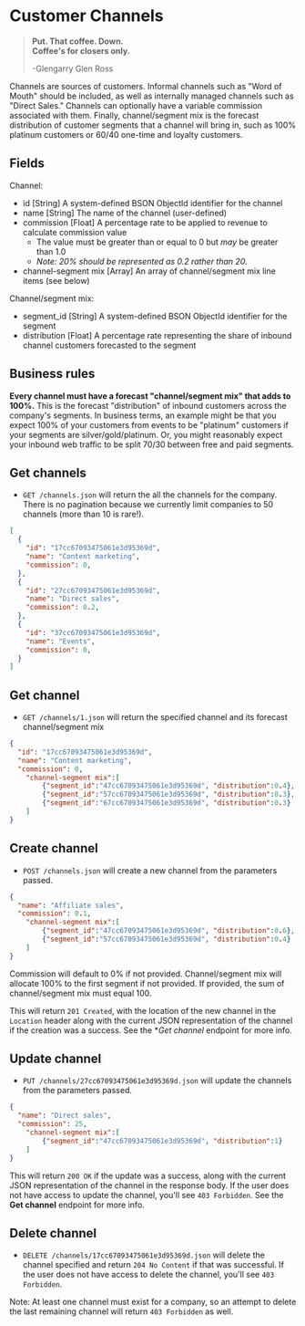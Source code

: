 Customer Channels
=================

> **Put. That coffee. Down.**  
> **Coffee's for closers only.**
>
> -Glengarry Glen Ross

Channels are sources of customers. Informal channels such as "Word of Mouth" should be included, as well as internally managed channels such as "Direct Sales." Channels can optionally have a variable commission associated with them. Finally, channel/segment mix is the forecast distribution of customer segments that a channel will bring in, such as 100% platinum customers or 60/40 one-time and loyalty customers.


Fields
------

Channel: 

* id [String] A system-defined BSON ObjectId identifier for the channel
* name [String] The name of the channel (user-defined)
* commission [Float] A percentage rate to be applied to revenue to calculate commission value
  * The value must be greater than or equal to 0 but _may_ be greater than 1.0
  * _Note: 20% should be represented as 0.2 rather than 20._
* channel-segment mix [Array] An array of channel/segment mix line items (see below)

Channel/segment mix:

* segment_id [String] A system-defined BSON ObjectId identifier for the segment
* distribution [Float] A percentage rate representing the share of inbound channel customers forecasted to the segment

Business rules
--------------

**Every channel must have a forecast "channel/segment mix" that adds to 100%.**
This is the forecast "distribution" of inbound customers across the company's segments. In business terms, an example might be that you expect 100% of your customers from events to be "platinum" customers if your segments are silver/gold/platinum. Or, you might reasonably expect your inbound web traffic to be split 70/30 between free and paid segments.


Get channels
------------

* `GET /channels.json` will return the all the channels for the company. There is no pagination because we currently limit companies to 50 channels (more than 10 is rare!).

```json
[
  {
    "id": "17cc67093475061e3d95369d",
    "name": "Content marketing",
    "commission": 0,
  },
  {
    "id": "27cc67093475061e3d95369d",
    "name": "Direct sales",
    "commission": 0.2,
  },
  {
    "id": "37cc67093475061e3d95369d",
    "name": "Events",
    "commission": 0,
  }
]
```


Get channel
-----------

* `GET /channels/1.json` will return the specified channel and its forecast channel/segment mix

```json
{
  "id": "17cc67093475061e3d95369d",
  "name": "Content marketing",
  "commission": 0,
	"channel-segment mix":[
		{"segment_id":"47cc67093475061e3d95369d", "distribution":0.4},
		{"segment_id":"57cc67093475061e3d95369d", "distribution":0.3},
		{"segment_id":"67cc67093475061e3d95369d", "distribution":0.3}
	]
}
```


Create channel
--------------

* `POST /channels.json` will create a new channel from the parameters passed.

```json
{
  "name": "Affiliate sales",
  "commission": 0.1,
	"channel-segment mix":[
		{"segment_id":"47cc67093475061e3d95369d", "distribution":0.6},
		{"segment_id":"57cc67093475061e3d95369d", "distribution":0.4}
	]
}
```

Commission will default to 0% if not provided. Channel/segment mix will allocate 100% to the first segment if not provided. If provided, the sum of channel/segment mix must equal 100.

This will return `201 Created`, with the location of the new channel in the `Location` header along with the current JSON representation of the channel if the creation was a success. See the **Get channel* endpoint for more info.


Update channel
--------------

* `PUT /channels/27cc67093475061e3d95369d.json` will update the channels from the parameters passed.

```json
{
  "name": "Direct sales",
  "commission": 25,
	"channel-segment mix":[
		{"segment_id":"47cc67093475061e3d95369d", "distribution":1}
	]
}
```

This will return `200 OK` if the update was a success, along with the current JSON representation of the channel in the response body. If the user does not have access to update the channel, you'll see `403 Forbidden`. See the **Get channel** endpoint for more info.


Delete channel
-------------

* `DELETE /channels/17cc67093475061e3d95369d.json` will delete the channel specified and return `204 No Content` if that was successful. If the user does not have access to delete the channel, you'll see `403 Forbidden`.

Note: At least one channel must exist for a company, so an attempt to delete the last remaining channel will return `403 Forbidden` as well.